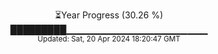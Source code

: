 <p align="center">
⏳Year Progress (30.26 %) <br>
█████████▁▁▁▁▁▁▁▁▁▁▁▁▁▁▁▁▁▁▁▁▁ <br>
<sub>Updated: Sat, 20 Apr 2024 18:20:47 GMT</sub>
</p>

